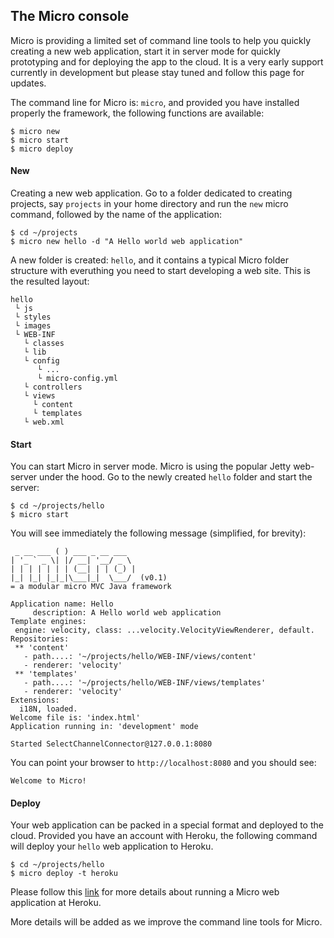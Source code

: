 ## The Micro console

Micro is providing a limited set of command line tools to help you quickly creating a new web application, start it in server mode for quickly prototyping and for deploying the app to the cloud. It is a very early support currently in development but please stay tuned and follow this page for updates.

The command line for Micro is: `micro`, and provided you have installed properly the framework, the following functions are available:

    $ micro new 
    $ micro start 
    $ micro deploy   

#### New
Creating a new web application. Go to a folder dedicated to creating projects, say `projects` in your home directory and run the `new` micro command, followed by the name of the application:

    $ cd ~/projects
    $ micro new hello -d "A Hello world web application"

A new folder is created: `hello`, and it contains a typical Micro folder structure with everuthing you need to start developing a web site. This is the resulted layout:

    hello
     └ js
     └ styles
     └ images                     
     └ WEB-INF                    
       └ classes                  
       └ lib                      
       └ config                   
          └ ...       
          └ micro-config.yml      
       └ controllers              
       └ views                    
         └ content                
         └ templates              
       └ web.xml                  

#### Start
You can start Micro in server mode. Micro is using the popular Jetty web-server under the hood. Go to the newly created `hello` folder and start the server:

    $ cd ~/projects/hello
    $ micro start

You will see immediately the following message (simplified, for brevity):

     _ __ ___ ( ) ___ _ __ ___ 
    | '_ ` _ \| |/ __| '__/ _ \ 
    | | | | | | | (__| | | (_) |
    |_| |_| |_|_|\___|_|  \___/  (v0.1)
    = a modular micro MVC Java framework

    Application name: Hello
         description: A Hello world web application
    Template engines:
     engine: velocity, class: ...velocity.VelocityViewRenderer, default.
    Repositories:
     ** 'content'
       - path....: '~/projects/hello/WEB-INF/views/content'
       - renderer: 'velocity'
     ** 'templates'
       - path....: '~/projects/hello/WEB-INF/views/templates'
       - renderer: 'velocity'
    Extensions:
      i18N, loaded.
    Welcome file is: 'index.html'
    Application running in: 'development' mode
    
    Started SelectChannelConnector@127.0.0.1:8080

You can point your browser to `http://localhost:8080` and you should see:

    Welcome to Micro!
    
#### Deploy
Your web application can be packed in a special format and deployed to the cloud. Provided you have an account with Heroku, the following command will deploy your `hello` web application to Heroku.
    
    $ cd ~/projects/hello
    $ micro deploy -t heroku

Please follow this [link](/production.md/) for more details about running a Micro web application at Heroku.

More details will be added as we improve the command line tools for Micro.
    